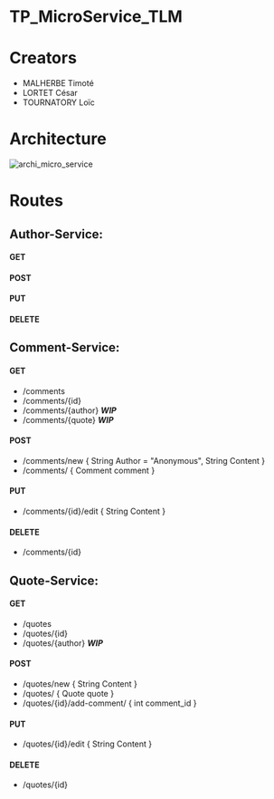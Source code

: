 # TP_MicroService_TLM

# Creators

* MALHERBE Timoté
* LORTET César
* TOURNATORY Loïc
                
# Architecture
![archi_micro_service](https://external-content.duckduckgo.com/iu/?u=https%3A%2F%2Fliquipedia.net%2Fcommons%2Fimages%2F6%2F63%2FWIP-logo.png&f=1&nofb=1)

# Routes
## Author-Service:
#### GET
#### POST
#### PUT
#### DELETE

## Comment-Service: 
#### GET
- /comments
- /comments/{id}
- /comments/{author} ***WIP***
- /comments/{quote}  ***WIP***
#### POST
- /comments/new
{ String Author = "Anonymous", String Content }
- /comments/
{ Comment comment }
#### PUT
- /comments/{id}/edit
{ String Content }
#### DELETE
- /comments/{id}

## Quote-Service:
#### GET
- /quotes
- /quotes/{id}
- /quotes/{author} ***WIP***
#### POST
- /quotes/new
{ String Content }
- /quotes/
{ Quote quote }
- /quotes/{id}/add-comment/
{ int comment_id }
#### PUT
- /quotes/{id}/edit
{ String Content }
#### DELETE
- /quotes/{id}
